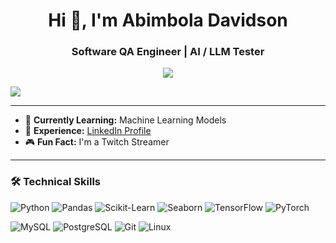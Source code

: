 
<h1 align="center">Hi 👋, I'm Abimbola Davidson</h1>
<h3 align="center">Software QA Engineer | AI / LLM Tester</h3>

<p align="center">
  <a href="https://www.linkedin.com/in/abimbola-davidson/" target="_blank"><img src="https://img.shields.io/badge/LinkedIn-0077B5?style=for-the-badge&logo=linkedin&logoColor=white"/></a>
 
  <a href="mailto:davidsonmm9@gmail.com"><img src="https://img.shields.io/badge/Email-D14836?style=for-the-badge&logo=gmail&logoColor=white"/></a>
</p>

---

- 🌱 **Currently Learning:** Machine Learning Models  
- 📄 **Experience:** [LinkedIn Profile]((https://www.linkedin.com/in/abimbola-davidson/))  
- 🎮 **Fun Fact:** I'm a Twitch Streamer

---

### 🛠️ Technical Skills

![Python](https://img.shields.io/badge/Python-3776AB?style=flat-square&logo=python&logoColor=white)
![Pandas](https://img.shields.io/badge/Pandas-150458?style=flat-square&logo=pandas&logoColor=white)
![Scikit-Learn](https://img.shields.io/badge/Scikit--Learn-F7931E?style=flat-square&logo=scikit-learn&logoColor=white)
![Seaborn](https://img.shields.io/badge/Seaborn-004B87?style=flat-square&logo=python&logoColor=white)
![TensorFlow](https://img.shields.io/badge/TensorFlow-FF6F00?style=flat-square&logo=tensorflow&logoColor=white)
![PyTorch](https://img.shields.io/badge/PyTorch-EE4C2C?style=flat-square&logo=pytorch&logoColor=white)

![MySQL](https://img.shields.io/badge/MySQL-4479A1?style=flat-square&logo=mysql&logoColor=white)
![PostgreSQL](https://img.shields.io/badge/PostgreSQL-4169E1?style=flat-square&logo=postgresql&logoColor=white)
![Git](https://img.shields.io/badge/Git-F05032?style=flat-square&logo=git&logoColor=white)
![Linux](https://img.shields.io/badge/Linux-FCC624?style=flat-square&logo=linux&logoColor=black)

